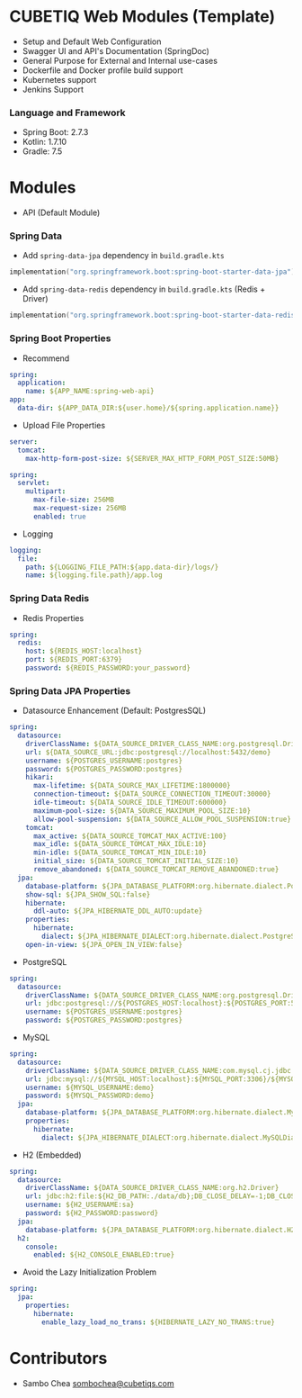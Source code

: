 # CUBETIQ Web Modules (Template)

- Setup and Default Web Configuration
- Swagger UI and API's Documentation (SpringDoc)
- General Purpose for External and Internal use-cases
- Dockerfile and Docker profile build support
- Kubernetes support
- Jenkins Support

### Language and Framework

- Spring Boot: 2.7.3
- Kotlin: 1.7.10
- Gradle: 7.5

# Modules

- API (Default Module)

### Spring Data

- Add `spring-data-jpa` dependency in `build.gradle.kts`

```kotlin
implementation("org.springframework.boot:spring-boot-starter-data-jpa")
```

- Add `spring-data-redis` dependency in `build.gradle.kts` (Redis + Driver)

```kotlin
implementation("org.springframework.boot:spring-boot-starter-data-redis")
```

### Spring Boot Properties

- Recommend

```yaml
spring:
  application:
    name: ${APP_NAME:spring-web-api}
app:
  data-dir: ${APP_DATA_DIR:${user.home}/${spring.application.name}}
```

- Upload File Properties

```yaml
server:
  tomcat:
    max-http-form-post-size: ${SERVER_MAX_HTTP_FORM_POST_SIZE:50MB}

spring:
  servlet:
    multipart:
      max-file-size: 256MB
      max-request-size: 256MB
      enabled: true
```

- Logging

```yaml
logging:
  file:
    path: ${LOGGING_FILE_PATH:${app.data-dir}/logs/}
    name: ${logging.file.path}/app.log
```

### Spring Data Redis

- Redis Properties

```yaml
spring:
  redis:
    host: ${REDIS_HOST:localhost}
    port: ${REDIS_PORT:6379}
    password: ${REDIS_PASSWORD:your_password}
```

### Spring Data JPA Properties

- Datasource Enhancement (Default: PostgresSQL)

```yaml
spring:
  datasource:
    driverClassName: ${DATA_SOURCE_DRIVER_CLASS_NAME:org.postgresql.Driver}
    url: ${DATA_SOURCE_URL:jdbc:postgresql://localhost:5432/demo}
    username: ${POSTGRES_USERNAME:postgres}
    password: ${POSTGRES_PASSWORD:postgres}
    hikari:
      max-lifetime: ${DATA_SOURCE_MAX_LIFETIME:1800000}
      connection-timeout: ${DATA_SOURCE_CONNECTION_TIMEOUT:30000}
      idle-timeout: ${DATA_SOURCE_IDLE_TIMEOUT:600000}
      maximum-pool-size: ${DATA_SOURCE_MAXIMUM_POOL_SIZE:10}
      allow-pool-suspension: ${DATA_SOURCE_ALLOW_POOL_SUSPENSION:true}
    tomcat:
      max_active: ${DATA_SOURCE_TOMCAT_MAX_ACTIVE:100}
      max_idle: ${DATA_SOURCE_TOMCAT_MAX_IDLE:10}
      min-idle: ${DATA_SOURCE_TOMCAT_MIN_IDLE:10}
      initial_size: ${DATA_SOURCE_TOMCAT_INITIAL_SIZE:10}
      remove_abandoned: ${DATA_SOURCE_TOMCAT_REMOVE_ABANDONED:true}
  jpa:
    database-platform: ${JPA_DATABASE_PLATFORM:org.hibernate.dialect.PostgreSQLDialect}
    show-sql: ${JPA_SHOW_SQL:false}
    hibernate:
      ddl-auto: ${JPA_HIBERNATE_DDL_AUTO:update}
    properties:
      hibernate:
        dialect: ${JPA_HIBERNATE_DIALECT:org.hibernate.dialect.PostgreSQLDialect}
    open-in-view: ${JPA_OPEN_IN_VIEW:false}
```

- PostgreSQL

```yaml
spring:
  datasource:
    driverClassName: ${DATA_SOURCE_DRIVER_CLASS_NAME:org.postgresql.Driver}
    url: jdbc:postgresql://${POSTGRES_HOST:localhost}:${POSTGRES_PORT:5432}/${POSTGRES_DB:demo}
    username: ${POSTGRES_USERNAME:postgres}
    password: ${POSTGRES_PASSWORD:postgres}
```

- MySQL

```yaml
spring:
  datasource:
    driverClassName: ${DATA_SOURCE_DRIVER_CLASS_NAME:com.mysql.cj.jdbc.Driver}
    url: jdbc:mysql://${MYSQL_HOST:localhost}:${MYSQL_PORT:3306}/${MYSQL_DB:demo}?createDatabaseIfNotExist=true&useUnicode=true&useJDBCCompliantTimezoneShift=true&useLegacyDatetimeCode=false&serverTimezone=UTC
    username: ${MYSQL_USERNAME:demo}
    password: ${MYSQL_PASSWORD:demo}
  jpa:
    database-platform: ${JPA_DATABASE_PLATFORM:org.hibernate.dialect.MySQLDialect}
    properties:
      hibernate:
        dialect: ${JPA_HIBERNATE_DIALECT:org.hibernate.dialect.MySQLDialect}
```

- H2 (Embedded)

```yaml
spring:
  datasource:
    driverClassName: ${DATA_SOURCE_DRIVER_CLASS_NAME:org.h2.Driver}
    url: jdbc:h2:file:${H2_DB_PATH:./data/db};DB_CLOSE_DELAY=-1;DB_CLOSE_ON_EXIT=FALSE
    username: ${H2_USERNAME:sa}
    password: ${H2_PASSWORD:password}
  jpa:
    database-platform: ${JPA_DATABASE_PLATFORM:org.hibernate.dialect.H2Dialect}
  h2:
    console:
      enabled: ${H2_CONSOLE_ENABLED:true}
```

- Avoid the Lazy Initialization Problem

```yaml
spring:
  jpa:
    properties:
      hibernate:
        enable_lazy_load_no_trans: ${HIBERNATE_LAZY_NO_TRANS:true}
```

# Contributors

- Sambo Chea <sombochea@cubetiqs.com>
